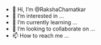 - 👋 Hi, I’m @RakshaChamatkar
- 👀 I’m interested in ...
- 🌱 I’m currently learning ...
- 💞️ I’m looking to collaborate on ...
- 📫 How to reach me ...

<!---
RakshaChamatkar/RakshaChamatkar is a ✨ special ✨ repository because its `README.md` (this file) appears on your GitHub profile.
You can click the Preview link to take a look at your changes.
--->
